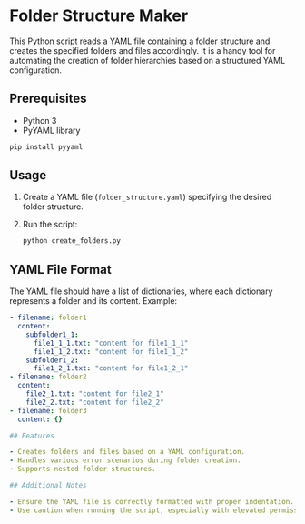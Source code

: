 # Folder Structure Maker

This Python script reads a YAML file containing a folder structure and creates the specified folders and files accordingly. It is a handy tool for automating the creation of folder hierarchies based on a structured YAML configuration.

## Prerequisites

- Python 3
- PyYAML library

```bash
pip install pyyaml

```

## Usage

1. Create a YAML file (`folder_structure.yaml`) specifying the desired folder structure.
2. Run the script:

   ```bash
   python create_folders.py

## YAML File Format

The YAML file should have a list of dictionaries, where each dictionary represents a folder and its content. Example:

```yaml
- filename: folder1
  content:
    subfolder1_1:
      file1_1_1.txt: "content for file1_1_1"
      file1_1_2.txt: "content for file1_1_2"
    subfolder1_2:
      file1_2_1.txt: "content for file1_2_1"
- filename: folder2
  content:
    file2_1.txt: "content for file2_1"
    file2_2.txt: "content for file2_2"
- filename: folder3
  content: {}

## Features

- Creates folders and files based on a YAML configuration.
- Handles various error scenarios during folder creation.
- Supports nested folder structures.

## Additional Notes

- Ensure the YAML file is correctly formatted with proper indentation.
- Use caution when running the script, especially with elevated permissions, as it may create or modify folders on your system.

